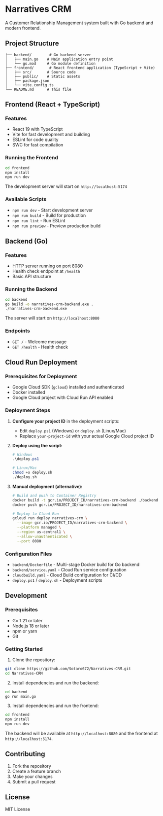 # Narratives CRM

A Customer Relationship Management system built with Go backend and modern frontend.

## Project Structure

```
├── backend/        # Go backend server
│   ├── main.go    # Main application entry point
│   └── go.mod     # Go module definition
├── frontend/       # React frontend application (TypeScript + Vite)
│   ├── src/       # Source code
│   ├── public/    # Static assets
│   ├── package.json
│   └── vite.config.ts
└── README.md      # This file
```

## Frontend (React + TypeScript)

### Features
- React 19 with TypeScript
- Vite for fast development and building
- ESLint for code quality
- SWC for fast compilation

### Running the Frontend

```bash
cd frontend
npm install
npm run dev
```

The development server will start on `http://localhost:5174`

### Available Scripts
- `npm run dev` - Start development server
- `npm run build` - Build for production
- `npm run lint` - Run ESLint
- `npm run preview` - Preview production build

## Backend (Go)

### Features
- HTTP server running on port 8080
- Health check endpoint at `/health`
- Basic API structure

### Running the Backend

```bash
cd backend
go build -o narratives-crm-backend.exe .
./narratives-crm-backend.exe
```

The server will start on `http://localhost:8080`

### Endpoints
- `GET /` - Welcome message
- `GET /health` - Health check

## Cloud Run Deployment

### Prerequisites for Deployment
- Google Cloud SDK (`gcloud`) installed and authenticated
- Docker installed
- Google Cloud project with Cloud Run API enabled

### Deployment Steps

1. **Configure your project ID** in the deployment scripts:
   - Edit `deploy.ps1` (Windows) or `deploy.sh` (Linux/Mac)
   - Replace `your-project-id` with your actual Google Cloud project ID

2. **Deploy using the script:**
   ```powershell
   # Windows
   .\deploy.ps1
   ```
   ```bash
   # Linux/Mac
   chmod +x deploy.sh
   ./deploy.sh
   ```

3. **Manual deployment (alternative):**
   ```bash
   # Build and push to Container Registry
   docker build -t gcr.io/PROJECT_ID/narratives-crm-backend ./backend
   docker push gcr.io/PROJECT_ID/narratives-crm-backend

   # Deploy to Cloud Run
   gcloud run deploy narratives-crm \
     --image gcr.io/PROJECT_ID/narratives-crm-backend \
     --platform managed \
     --region us-central1 \
     --allow-unauthenticated \
     --port 8080
   ```

### Configuration Files
- `backend/Dockerfile` - Multi-stage Docker build for Go backend
- `backend/service.yaml` - Cloud Run service configuration
- `cloudbuild.yaml` - Cloud Build configuration for CI/CD
- `deploy.ps1` / `deploy.sh` - Deployment scripts

## Development

### Prerequisites
- Go 1.21 or later
- Node.js 18 or later
- npm or yarn
- Git

### Getting Started

1. Clone the repository:
```bash
git clone https://github.com/Sotaro672/Narratives-CRM.git
cd Narratives-CRM
```

2. Install dependencies and run the backend:
```bash
cd backend
go run main.go
```

3. Install dependencies and run the frontend:
```bash
cd frontend
npm install
npm run dev
```

The backend will be available at `http://localhost:8080` and the frontend at `http://localhost:5174`.

## Contributing

1. Fork the repository
2. Create a feature branch
3. Make your changes
4. Submit a pull request

## License

MIT License
